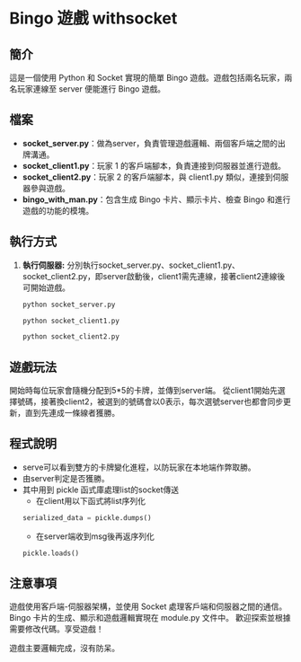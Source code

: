 # Bingo 遊戲 withsocket

## 簡介

這是一個使用 Python 和 Socket 實現的簡單 Bingo 遊戲。遊戲包括兩名玩家，兩名玩家連線至 server 便能進行 Bingo 遊戲。

## 檔案

- **socket_server.py**：做為server，負責管理遊戲邏輯、兩個客戶端之間的出牌溝通。
- **socket_client1.py**：玩家 1 的客戶端腳本，負責連接到伺服器並進行遊戲。
- **socket_client2.py**：玩家 2 的客戶端腳本，與 client1.py 類似，連接到伺服器參與遊戲。
- **bingo_with_man.py**：包含生成 Bingo 卡片、顯示卡片、檢查 Bingo 和進行遊戲的功能的模塊。

## 執行方式

1. **執行伺服器:**
   分別執行socket_server.py、socket_client1.py、socket_client2.py，即server啟動後，client1需先連線，接著client2連線後可開始遊戲。
   ```bash
   python socket_server.py
   ```
   ```bash
   python socket_client1.py
   ```
   ```bash
   python socket_client2.py
   ```

## 遊戲玩法
開始時每位玩家會隨機分配到5*5的卡牌，並傳到server端。
從client1開始先選擇號碼，接著換client2，被選到的號碼會以0表示，每次選號server也都會同步更新，直到先連成一條線者獲勝。


## 程式說明
- serve可以看到雙方的卡牌變化進程，以防玩家在本地端作弊取勝。
- 由server判定是否獲勝。
- 其中用到 pickle 函式庫處理list的socket傳送
   - 在client用以下函式將list序列化
   ```python
   serialized_data = pickle.dumps()
   ```
   - 在server端收到msg後再返序列化
   ```python
   pickle.loads()
   ```
   
## 注意事項
遊戲使用客戶端-伺服器架構，並使用 Socket 處理客戶端和伺服器之間的通信。
Bingo 卡片的生成、顯示和遊戲邏輯實現在 module.py 文件中。
歡迎探索並根據需要修改代碼。享受遊戲！

遊戲主要邏輯完成，沒有防呆。

